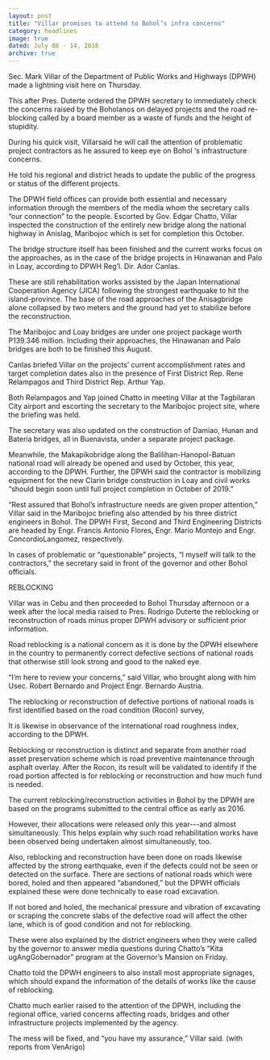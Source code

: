 ```yaml
---
layout: post
title: "Villar promises to attend to Bohol’s infra concerns"
category: headlines
image: true
dated: July 08 - 14, 2018
archive: true
---
```


Sec. Mark Villar of the Department of Public Works and Highways (DPWH) made a lightning visit here on Thursday.

This after Pres. Duterte ordered the DPWH secretary to immediately check the concerns raised by the Boholanos on delayed projects and the road re-blocking called by a board member as a waste of funds and the height of stupidity.

During his quick visit, Villarsaid he will call the attention of problematic project contractors as he assured to keep eye on Bohol ‘s infrastructure concerns.

He told his regional and district heads to update the public of the progress or status of the different projects.

The DPWH field offices can provide both essential and necessary information through the members of the media whom the secretary calls “our connection” to the people.
Escorted by Gov. Edgar Chatto, Villar inspected the construction of the entirely new bridge along the national highway in Anislag, Maribojoc which is set for completion this October. 

The bridge structure itself has been finished and the current works focus on the approaches, as in the case of the bridge projects in Hinawanan and Palo in Loay, according to DPWH Reg’l. Dir. Ador Canlas.

These are still rehabilitation works assisted by the Japan International Cooperation Agency (JICA) following the strongest earthquake to hit the island-province.
The base of the road approaches of the Anisagbridge alone collapsed by two meters and the ground had yet to stabilize before the reconstruction. 

The Maribojoc and Loay bridges are under one project package worth P139.346 million.
Including their approaches, the Hinawanan and Palo bridges are both to be finished this August.

Canlas briefed Villar on the projects’ current accomplishment rates and target completion dates also in the presence of First District Rep. Rene Relampagos and Third District Rep. Arthur Yap.

Both Relampagos and Yap joined Chatto in meeting Villar at the Tagbilaran City airport and escorting the secretary to the Maribojoc project site, where the briefing was held.

The secretary was also updated on the construction of Damiao, Hunan and Bateria bridges, all in Buenavista, under a separate project package.

Meanwhile, the Makapikobridge along the Balilihan-Hanopol-Batuan national road will already be opened and used by October, this year, according to the DPWH.
Further, the DPWH said the contractor is mobilizing equipment for the new Clarin bridge construction in Loay and civil works “should begin soon until full project completion in October of 2019.”

“Rest assured that Bohol’s infrastructure needs are given proper attention,” Villar said in the Maribojoc briefing also attended by his three district engineers in Bohol.
The DPWH First, Second and Third Engineering Districts are headed by Engr. Francis Antonio Flores, Engr. Mario Montejo and Engr. ConcordioLangomez, respectively. 

In cases of problematic or “questionable” projects, “I myself will talk to the contractors,” the secretary said in front of the governor and other Bohol officials.

REBLOCKING

Villar was in Cebu and then proceeded to Bohol Thursday afternoon or a week after the local media raised to Pres. Rodrigo Duterte the reblocking or reconstruction of roads minus proper DPWH advisory or sufficient prior information.

Road reblocking is a national concern as it is done by the DPWH elsewhere in the country to permanently correct defective sections of national roads that otherwise still look strong and good to the naked eye.

“I’m here to review your concerns,” said Villar, who brought along with him Usec. Robert Bernardo and Project Engr. Bernardo Austria.

The reblocking or reconstruction of defective portions of national roads is first identified based on the road condition (Rocon) survey,

It is likewise in observance of the international road roughness index, according to the DPWH.

Reblocking or reconstruction is distinct and separate from another road asset preservation scheme which is road preventive maintenance through asphalt overlay.
After the Rocon, its result will be validated to identify if the road portion affected is for reblocking or reconstruction and how much fund is needed.

The current reblocking/reconstruction activities in Bohol by the DPWH are based on the programs submitted to the central office as early as 2016.

However, their allocations were released only this year---and almost simultaneously.
This helps explain why such road rehabilitation works have been observed being undertaken almost simultaneously, too. 

Also, reblocking and reconstruction have been done on roads likewise affected by the strong earthquake, even if the defects could not be seen or detected on the surface.
There are sections of national roads which were bored, holed and then appeared “abandoned,” but the DPWH officials explained these were done technically to ease road excavation.

If not bored and holed, the mechanical pressure and vibration of excavating or scraping the concrete slabs of the defective road will affect the other lane, which is of good condition and not for reblocking.

These were also explained by the district engineers when they were called by the governor to answer media questions during Chatto’s “Kita ugAngGobernador” program at the Governor’s Mansion on Friday.

Chatto told the DPWH engineers to also install most appropriate signages, which should expand the information of the details of works like the cause of reblocking.

Chatto much earlier raised to the attention of the DPWH, including the regional office, varied concerns affecting roads, bridges and other infrastructure projects implemented by the agency.

The mess will be fixed, and “you have my assurance,” Villar said. (with reports from VenArigo)